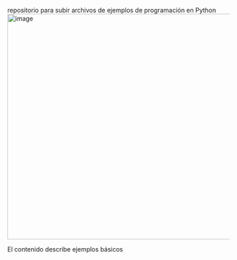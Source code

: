 repositorio para subir archivos de ejemplos de programación en Python
<img width="512" height="512" alt="image" src="https://github.com/user-attachments/assets/cbefbb4d-d392-4f08-aeea-36e482f9ea0b" />

El contenido describe ejemplos básicos

